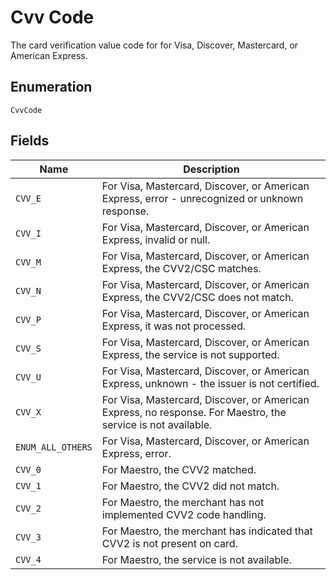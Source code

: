 
# Cvv Code

The card verification value code for for Visa, Discover, Mastercard, or American Express.

## Enumeration

`CvvCode`

## Fields

| Name | Description |
|  --- | --- |
| `CVV_E` | For Visa, Mastercard, Discover, or American Express, error - unrecognized or unknown response. |
| `CVV_I` | For Visa, Mastercard, Discover, or American Express, invalid or null. |
| `CVV_M` | For Visa, Mastercard, Discover, or American Express, the CVV2/CSC matches. |
| `CVV_N` | For Visa, Mastercard, Discover, or American Express, the CVV2/CSC does not match. |
| `CVV_P` | For Visa, Mastercard, Discover, or American Express, it was not processed. |
| `CVV_S` | For Visa, Mastercard, Discover, or American Express, the service is not supported. |
| `CVV_U` | For Visa, Mastercard, Discover, or American Express, unknown - the issuer is not certified. |
| `CVV_X` | For Visa, Mastercard, Discover, or American Express, no response. For Maestro, the service is not available. |
| `ENUM_ALL_OTHERS` | For Visa, Mastercard, Discover, or American Express, error. |
| `CVV_0` | For Maestro, the CVV2 matched. |
| `CVV_1` | For Maestro, the CVV2 did not match. |
| `CVV_2` | For Maestro, the merchant has not implemented CVV2 code handling. |
| `CVV_3` | For Maestro, the merchant has indicated that CVV2 is not present on card. |
| `CVV_4` | For Maestro, the service is not available. |

